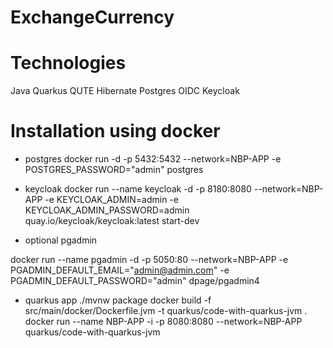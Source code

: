 # ExchangeCurrency

# Technologies
Java
Quarkus
QUTE
Hibernate
Postgres
OIDC
Keycloak

# Installation using docker

- postgres
docker run -d -p 5432:5432 --network=NBP-APP -e POSTGRES_PASSWORD="admin" postgres

- keycloak
docker run --name keycloak -d -p 8180:8080 --network=NBP-APP
-e KEYCLOAK_ADMIN=admin
-e KEYCLOAK_ADMIN_PASSWORD=admin quay.io/keycloak/keycloak:latest start-dev

- optional pgadmin

docker run --name pgadmin -d -p 5050:80 --network=NBP-APP
-e PGADMIN_DEFAULT_EMAIL="admin@admin.com"
-e PGADMIN_DEFAULT_PASSWORD="admin"  dpage/pgadmin4

- quarkus app
./mvnw package
docker build -f src/main/docker/Dockerfile.jvm -t quarkus/code-with-quarkus-jvm .
docker run --name NBP-APP -i -p 8080:8080 --network=NBP-APP quarkus/code-with-quarkus-jvm
